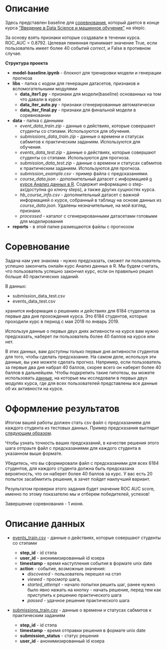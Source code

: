 # Описание

Здесь представлен baseline для [соревнования](https://stepik.org/lesson/226979/step/1?unit=199528), 
который дается в конце курса ["Введение в Data Science и машинное обучение"](https://stepik.org/course/4852/) на stepic.

За основу взять признаки которые создавали в течении курса. ROC_AUC = 0.8792.
Целевая пеменная принимает значение True, если пользователь имеет более 40 событий _correct_, и False в противном случае.

**Структура проекта**
* **model-baseline.ipynb** - блокнот для тренировки модели и генерации прогноза
* **libs** - папка с кодом для генерации датасетов, признаков и вспомогательными модулями
    * **data_iter1.py** - признаки для модели(baseline) основанных на том что давали в курсе
    * **data_iter_auto.py** - признаки сгенерированные автоматически 
    * **data_iter_final.py** - признаки для финальной модели в соревновании
* **data** - папка с данными
    * *event_data_train.zip* - данные о действиях, которые совершают студенты со стэпами. Используются для обучения.
    * *submissions_data_train.zip* - данные о времени и статусах сабмитов к практическим заданиям. Используются для обучения.
    * *events_data_test.zip* - данные о действиях, которые совершают студенты со стэпами. Используются для прогноза.
    * *submission_data_test.zip* - данные о времени и статусах сабмитов к практическим заданиям. Используются для прогноза. 
    * *submission_example.csv* - пример файла с предсказаниями.   
    * *course_data.json* - дополнительный датасет с информацией [о курсе Анализ данных в R](https://stepik.org/course/129/syllabus). Содержит информацию о step-аx(доступна gо ключу steps), а также других сущностях курса.
    * *hb_course_info.csv* - дополнительный датасет c важной информацией о курсе, собранный в таблицу  на основе данных из *course_data.json*. Удалены незначительные, на мой взгляд, признаки.
    * *processed* - каталог с сгенерированными датасетами готовыми для моделирования 
* **reports** - в этой папке размещаются файлы с прогнозом 

# Соревнование

Задача нам уже знакома - нужно предсказать, сможет ли пользователь успешно закончить онлайн курс Анализ данных в R.
Мы будем считать, что пользователь успешно закончил курс, если он правильно решил больше 40 практических заданий.

В данных:

* submission_data_test.csv
* events_data_test.csv

хранится информация о решениях и действиях для 6184 студентов за первые два дня прохождения курса. 
Это 6184 студентов, которые проходили курс в период с мая 2018 по январь 2019. 


Используя данные о первых двух днях активности на курсе вам нужно предсказать, наберет ли пользователь более 40 баллов на курсе или нет.

В этих данных, вам доступны только первые дня активности студентов для того, чтобы сделать предсказание. 
На самом деле, используя эти данные, вы уже можете сделать прогноз. 
Например, если пользователь за первые два дня набрал 40 баллов, скорее всего он наберет более 40 баллов в дальнейшем. 
Чтобы подкрепить такие гипотезы, вы можете использовать [данные](http://stepik.org/lesson/222124/step/3?unit=195045), на которые мы исследовали в первых двух модулях курса, где для всех пользователей представлены все данные об их активности на курсе.

# Оформление результатов

Итогом вашей работы должен стать csv файл c предсказанием для каждого студента из тестовых данных. 
Пример предсказания выглядит [следующим образом](https://stepik.org/media/attachments/course/4852/submission_example.csv).

Чтобы узнать точность ваших предсказаний, в качестве решения этого шага отпраьте файл с предсказаниями для каждого студента в указанном выше формате.

Убедитесь, что вы сформировали файл с предсказаними для всех 6184 студентов, для каждого студента должна быть предсказана вероятность, что он наберет более 40 баллов за курс. У вас есть 20 попыток засабмитить решения, в зачет пойдет наилучший вариант.

Результатом проверки этого задания будет значение ROC AUC score, именно по этому показателю мы и отберем победителей, успехов!

Завершение соревнования - 1 июня.

# Описание данных

* [events_train.csv](https://stepik.org/media/attachments/course/4852/event_data_train.zip) - данные о действиях, которые совершают студенты со стэпами
    * **step_id** - id стэпа
    * **user_id** - анонимизированный id юзера
    * **timestamp** - время наступления события в формате unix date
    * **action** - событие, возможные значения:
        * _discovered_ - пользователь перешел на стэп
        * _viewed_ - просмотр шага,
        * _started_attempt_ - начало попытки решить шаг, ранее нужно было явно нажать на кнопку - начать решение, перед тем как приступить к решению практического шага
        * _passed_ - удачное решение практического шага

* [submissions_train.csv](https://stepik.org/media/attachments/course/4852/submissions_data_train.zip) - данные о времени и статусах сабмитов к практическим заданиям
    * **step_id** - id стэпа
    * **timestamp** - время отправки решения в формате unix date
    * **submission_status** - статус решения
    * **user_id** - анонимизированный id юзера